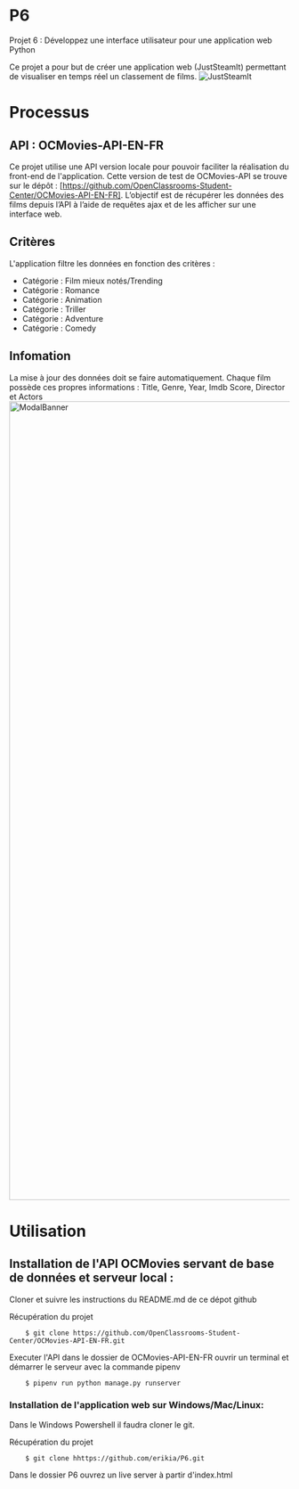 # P6
Projet 6 : Développez une interface utilisateur pour une application web Python

Ce projet a pour but de créer une application web (JustSteamIt) permettant de visualiser en temps réel un classement de films. 
![JustSteamIt](https://user-images.githubusercontent.com/91466871/179319463-78d510df-f377-4bc7-9e26-b1eb6718e18c.jpg)


# Processus
## API : OCMovies-API-EN-FR
Ce projet utilise une API version locale pour pouvoir faciliter la réalisation du front-end de l'application. 
Cette version de test de OCMovies-API se trouve sur le dépôt : [https://github.com/OpenClassrooms-Student-Center/OCMovies-API-EN-FR]. L’objectif est de récupérer les données des films depuis l’API à l’aide de requêtes ajax et de les afficher sur une interface web. 

## Critères 
L'application filtre les données en fonction des critères :
- Catégorie : Film mieux notés/Trending
- Catégorie : Romance
- Catégorie : Animation
- Catégorie : Triller
- Catégorie : Adventure
- Catégorie : Comedy

## Infomation
La mise à jour des données doit se faire automatiquement. 
Chaque film possède ces propres informations : Title, Genre, Year, Imdb Score, Director et Actors
<img width="1434" alt="ModalBanner" src="https://user-images.githubusercontent.com/91466871/179320355-9e217a2f-8058-49bc-b60f-68d8b0d660ff.png">



# Utilisation
## Installation de l'API OCMovies servant de base de données et serveur local :
Cloner et suivre les instructions du README.md de ce dépot github

Récupération du projet
        
        $ git clone https://github.com/OpenClassrooms-Student-Center/OCMovies-API-EN-FR.git

Executer l'API dans le dossier de OCMovies-API-EN-FR ouvrir un terminal et démarrer le serveur avec la commande pipenv

        $ pipenv run python manage.py runserver


### Installation de l'application web sur Windows/Mac/Linux:
Dans le Windows Powershell il faudra cloner le git.

Récupération du projet
        
        $ git clone hhttps://github.com/erikia/P6.git

Dans le dossier P6 ouvrez un live server à partir d'index.html
